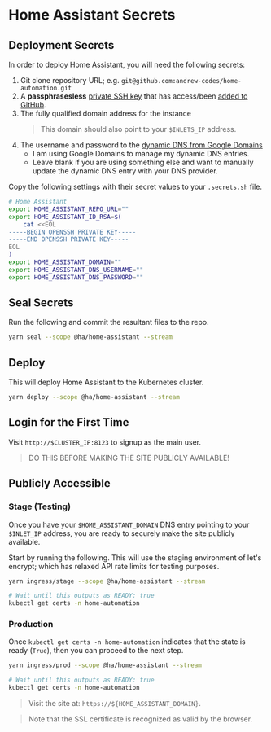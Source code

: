 # Home Assistant Secrets

## Deployment Secrets

In order to deploy Home Assistant, you will need the following secrets:

1. Git clone repository URL; e.g. `git@github.com:andrew-codes/home-automation.git`
1. A **passphrasesless** [private SSH key](https://docs.github.com/en/free-pro-team@latest/github/authenticating-to-github/generating-a-new-ssh-key-and-adding-it-to-the-ssh-agent#generating-a-new-ssh-key) that has access/been [added to GitHub](https://docs.github.com/en/free-pro-team@latest/github/authenticating-to-github/adding-a-new-ssh-key-to-your-github-account).
1. The fully qualified domain address for the instance
   > This domain should also point to your `$INLETS_IP` address.
1. The username and password to the [dynamic DNS from Google Domains](https://support.google.com/domains/answer/6147083?hl=en)
   - I am using Google Domains to manage my dynamic DNS entries.
   - Leave blank if you are using something else and want to manually update the dynamic DNS entry with your DNS provider.

Copy the following settings with their secret values to your `.secrets.sh` file.

```bash
# Home Assistant
export HOME_ASSISTANT_REPO_URL=""
export HOME_ASSISTANT_ID_RSA=$(
    cat <<EOL
-----BEGIN OPENSSH PRIVATE KEY-----
-----END OPENSSH PRIVATE KEY-----
EOL
)
export HOME_ASSISTANT_DOMAIN=""
export HOME_ASSISTANT_DNS_USERNAME=""
export HOME_ASSISTANT_DNS_PASSWORD=""
```

## Seal Secrets

Run the following and commit the resultant files to the repo.

```bash
yarn seal --scope @ha/home-assistant --stream
```

## Deploy

This will deploy Home Assistant to the Kubernetes cluster.

```bash
yarn deploy --scope @ha/home-assistant --stream
```

## Login for the First Time

Visit `http://$CLUSTER_IP:8123` to signup as the main user.

> DO THIS BEFORE MAKING THE SITE PUBLICLY AVAILABLE!

## Publicly Accessible

### Stage (Testing)

Once you have your `$HOME_ASSISTANT_DOMAIN` DNS entry pointing to your `$INLET_IP` address, you are ready to securely make the site publicly available.

Start by running the following. This will use the staging environment of let's encrypt; which has relaxed API rate limits for testing purposes.

```bash
yarn ingress/stage --scope @ha/home-assistant --stream

# Wait until this outputs as READY: true
kubectl get certs -n home-automation
```

### Production

Once `kubectl get certs -n home-automation` indicates that the state is ready (`True`), then you can proceed to the next step.

```bash
yarn ingress/prod --scope @ha/home-assistant --stream

# Wait until this outputs as READY: true
kubectl get certs -n home-automation
```

> Visit the site at: `https://${HOME_ASSISTANT_DOMAIN}`.

> Note that the SSL certificate is recognized as valid by the browser.
